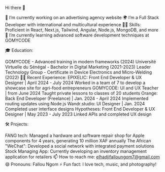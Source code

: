 Hi there 👋

🔭 I’m currently working on an advertising agency website
🌍 I’m a Full Stack Developer with international and multicultural experience
💪🏼 Skills: Proficient in React, Next.js, Tailwind, Angular, Node.js, MongoDB, and more
🌱 I’m currently learning advanced software development techniques at GOMYCODE


🎓 Education:

GOMYCODE - Advanced training in modern frameworks (2024)
Université Virtuelle du Sénégal - Bachelor in Digital Marketing (2021-2023)
Leader Technology Group - Certificate in Device Electronics and Micro-Welding (2022)
👨‍💻 Recent Experience:
EPIXELIC: Front End Developer & UX Designer | April 2024 - July 2024
Worked in a team of 7 to develop a showcase site for agri-food entrepreneurs
GOMYCODE: UI and UX Teacher | from June 2024
Taught private lessons to classes of 20 students
Orange: Back End Developer (Freelance) | Jan. 2024 - April 2024
Implemented routing updates using Node.js
Wandr.studio: UI Designer | Jan. 2024
Completed user interface designs
Hypotheses: Front End Developer & UX Designer | May 2023 - July 2023
Linked APIs and completed UX design


🛠️ Projects:

FANG tech: Managed a hardware and software repair shop for Apple components for 4 years, generating 10 million XAF annually
The African "WeChat": Developed a social network with integrated payment solutions
Stock Managing App: Currently developing an inventory management application for retailers
📫 How to reach me: elhadjifalloungom7@gmail.com
😄 Pronouns: Fallou Ngom
⚡ Fun fact: I love tech, music, and photography!
